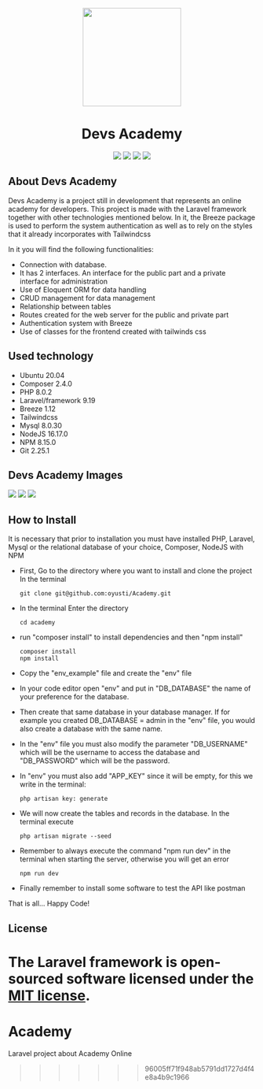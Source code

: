 
<p align="center"><a href="https://laravel.com" target="_blank"><img src="https://user-images.githubusercontent.com/65675939/187299667-431d45e6-8685-4101-92ff-7f0a7ae0fa90.png" width="200"></a></p>


<h1 align="center"> Devs Academy </h1>
<p align="center">
<img src="https://img.shields.io/github/issues/oyusti/academy">
<img src="https://img.shields.io/github/forks/oyusti/academy">
<img src="https://img.shields.io/badge/status-Under_Development-green">
<img src="https://img.shields.io/github/stars/oyusti?style=social"
</p>

    
## About Devs Academy

<p>Devs Academy is a project still in development that represents an online academy for developers. This project is made with the Laravel framework together with other technologies mentioned below. In it, the Breeze package is used to perform the system authentication as well as to rely on the styles that it already incorporates with Tailwindcss</p>

<p>In it you will find the following functionalities:</p>


- Connection with database.
- It has 2 interfaces. An interface for the public part and a private interface for administration
- Use of Eloquent ORM for data handling
- CRUD management for data management
- Relationship between tables
- Routes created for the web server for the public and private part
- Authentication system with Breeze
- Use of classes for the frontend created with tailwinds css


## Used technology

- Ubuntu 20.04
- Composer 2.4.0
- PHP 8.0.2
- Laravel/framework 9.19
- Breeze 1.12
- Tailwindcss
- Mysql 8.0.30
- NodeJS 16.17.0
- NPM 8.15.0
- Git 2.25.1

## Devs Academy Images

<img src="https://user-images.githubusercontent.com/65675939/187304719-b3d434cd-b35b-4426-a51e-538fa9d563e4.png">
<img src="https://user-images.githubusercontent.com/65675939/187304764-f7ee38d6-27da-4682-82b7-bccff56390c6.png">
<img src="https://user-images.githubusercontent.com/65675939/187304786-e38ee556-7c6b-4c64-ace3-7633bd7b94f1.png">


## How to Install

It is necessary that prior to installation you must have installed PHP, Laravel, Mysql or the relational database of your choice, Composer, NodeJS with NPM

-   First, Go to the directory where you want to install and clone the project
In the terminal

   
   
        git clone git@github.com:oyusti/Academy.git
   
   
   
-   In the terminal Enter the directory 



        cd academy
        


-   run "composer install" to install dependencies and then "npm install"


        composer install
        npm install

   
-   Copy the "env_example" file and create the "env" file

-   In your code editor open "env" and put in "DB_DATABASE" the name of your preference for the database.

-   Then create that same database in your database manager. If for example you created DB_DATABASE = admin in the "env" file, you would also create a database with the same name.

-   In the "env" file you must also modify the parameter "DB_USERNAME" which will be the username to access the database and "DB_PASSWORD" which will be the password.

-   In "env" you must also add "APP_KEY" since it will be empty, for this we write in the terminal: 


        php artisan key: generate


-   We will now create the tables and records in the database. In the terminal execute 


        php artisan migrate --seed
        
        
-   Remember to always execute the command "npm run dev" in the terminal when starting the server, otherwise you will get an error

        npm run dev


-   Finally remember to install some software to test the API like postman

That is all... Happy Code!


## License

The Laravel framework is open-sourced software licensed under the [MIT license](https://opensource.org/licenses/MIT).
=======
# Academy
Laravel project about Academy Online
>>>>>>> 96005ff71f948ab5791dd1727d4f4e8a4b9c1966
